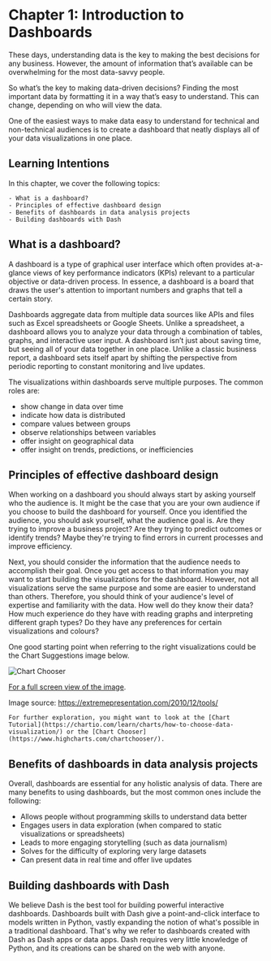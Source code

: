 # Chapter 1: Introduction to Dashboards

These days, understanding data is the key to making the best decisions for any business. However, the amount of information that’s available can be overwhelming for the most data-savvy people.

So what’s the key to making data-driven decisions? Finding the most important data by formatting it in a way that’s easy to understand. This can change, depending on who will view the data.

One of the easiest ways to make data easy to understand for technical and non-technical audiences is to create a dashboard that neatly displays all of your data visualizations in one place.

## Learning Intentions

In this chapter, we cover the following topics:

```{admonition} Learning Intentions
- What is a dashboard?
- Principles of effective dashboard design
- Benefits of dashboards in data analysis projects
- Building dashboards with Dash 
```

## What is a dashboard?

A dashboard is a type of graphical user interface which often provides at-a-glance views of key performance indicators (KPIs) relevant to a particular objective or data-driven process. In essence, a dashboard is a board that draws the user's attention to important numbers and graphs that tell a certain story.

Dashboards aggregate data from multiple data sources like APIs and files such as Excel spreadsheets or Google Sheets. Unlike a spreadsheet, a dashboard allows you to analyze your data through a combination of tables, graphs, and interactive user input. A dashboard isn’t just about saving time, but seeing all of your data together in one place. Unlike a classic business report, a dashboard sets itself apart by shifting the perspective from periodic reporting to constant monitoring and live updates.

The visualizations within dashboards serve multiple purposes. The common roles are:

- show change in data over time
- indicate how data is distributed
- compare values between groups
- observe relationships between variables
- offer insight on geographical data
- offer insight on trends, predictions, or inefficiencies

## Principles of effective dashboard design

When working on a dashboard you should always start by asking yourself who the audience is. It might be the case that you are your own audience if you choose to build the dashboard for yourself. Once you identified the audience, you should ask yourself, what the audience goal is. Are they trying to improve a business project? Are they trying to predict outcomes or identify trends? Maybe they're trying to find errors in current processes and improve efficiency. 

Next, you should consider the information that the audience needs to accomplish their goal. Once you get access to that information you may want to start building the visualizations for the dashboard. However, not all visualizations serve the same purpose and some are easier to understand than others. Therefore, you should think of your audience's level of expertise and familiarity with the data. How well do they know their data? How much experience do they have with reading graphs and interpreting different graph types? Do they have any preferences for certain visualizations and colours?

One good starting point when referring to the right visualizations could be the Chart Suggestions image below. 

![Chart Chooser](./ch1_files/chart_chooser.jpg)

[For a full screen view of the image](https://raw.githubusercontent.com/open-resources/dash_curriculum/main/tutorial/part1/ch1_files/chart_chooser.jpg).

Image source: https://extremepresentation.com/2010/12/tools/

```{admonition} Additional Resources
For further exploration, you might want to look at the [Chart Tutorial](https://chartio.com/learn/charts/how-to-choose-data-visualization/) or the [Chart Chooser](https://www.highcharts.com/chartchooser/).
```

## Benefits of dashboards in data analysis projects

Overall, dashboards are essential for any holistic analysis of data. There are many benefits to using dashboards, but the most common ones include the following:

- Allows people without programming skills to understand data better
- Engages users in data exploration (when compared to static visualizations or spreadsheets)
- Leads to more engaging storytelling (such as data journalism)
- Solves for the difficulty of exploring very large datasets
- Can present data in real time and offer live updates

## Building dashboards with Dash 

We believe Dash is the best tool for building powerful interactive dashboards. Dashboards built with Dash give a point-and-click interface to models written in Python, vastly expanding the notion of what's possible in a traditional dashboard. That's why we refer to dashboards created with Dash as Dash apps or data apps. Dash requires very little knowledge of Python, and its creations can be shared on the web with anyone. 

